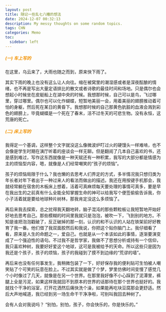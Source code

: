 ```yaml
---
layout: post
title: 随记一些乱七八糟的想法
date: 2024-12-07 00:32:13
description: My messy thoughts on some random topics.
tags: CHN
categories: Memo
toc:
  sidebar: left
---
```


##### <span style="color: #f39304; font-weight: bold;">(一) 车上写的</span>

在这里，乌云来了，大雨也随之而到，原来快下雨了。 

其实下雨的晚上也没有这么让人向往。缩在被窝里的潮湿感或者是深夜酝酿的情绪，也不再是写出大量定语排比的散文或者诗歌的最佳时间和场地。只是偶尔也会想起小时候坐在皮艇船上在湖中央的时候。我想那时候，自己可以是鸟，飞过哪里，穿过哪里。偶尔也可以化作蝴蝶，短暂地美丽一会，用着美丽的翅膀推动着可怕的身躯，然后死在某日的黄昏下。我想那时候的自己那黄色肮脏的血液会溅到彩色的翅膀上，毕竟蝴蝶是一个死在了春末，活不过冬天的可悲生物。没有永恒，这荒唐的死亡。 

##### <span style="color: #f39304; font-weight: bold;">(二) 床上写的</span>

我得定一个基调，这样整个文字就没这么像微波炉叮过火的硬馒头一样难啃，也不会像是学生时期在演厅听着的座谈会一样无聊。但是翻阅了几本自己喜欢的书，还是感到难过，写作这东西就像是一种天赋还有一种积累，我写的大部分都是情感为主的烦恼型内容，嗯，就像是人们经常嘲笑的“孩子的烦恼”。 

孩子的烦恼局限于什么？我也懒的去思考人们界定的方式，多半情况我只想归类为年长者对年下者出于一种过来人的看法而做出的描述。我还在用按键手机那会，我就经常躺在宿舍的木板床上想着，活着可真麻烦每天要处理的事情可真多，要是早在我出生的之前真有什么全能全知掌握生命的神可以给我写个便签偷偷告诉我，你小子活着就是要给地球种片树林，那我肯定没这么多烦恼了。 

再后来我去探索，总之扰得我天翻地转，脑子混沌的那些颗粒板让我短暂地开始好好地去思考自己。那些模糊的时间里我就只是泡泡，被吹一下，飞到别的地方。不知是谁把泡泡戳破了，反正破掉的那一刻，认识的和不认识的人站在铁架前好好教育了我一番。他们借了我双面胶然后和我说，你把这个贴你脑门上。我仔细看了看，原来是人生的命题之一，爱自己。也就是从一个本该如此的事情，逐渐要演变成了一个强迫性的语句。不过我不是哲学家，我做不了思想分析或持有一个信仰，我只喜欢种树，我要好好爱这个地球，这可是我被给予的天命。所以这些只是因为我还是个孩子，孩子的烦恼，孩子的我碰到了摸不到边缘的“荒谬的墙”。 

再后来也没有任何事发生，我稍微包装了一下，好好保存我的便利贴可生怕被人嘲笑贴了个可笑的玩意在脸上。不过其实就是做了个梦，梦里仿佛时间变慢了感觉几个小时像过了几天，就像是在另一个世界。在那里我好像不小心踩到了泥潭里，裤腿上全是污泥，如果这样我就回不到原本的世界的话那待在那个世界也挺好的。我就找个干净的浴室，打开花洒然后痛快洗个澡，如果能再吃块豆腐那会更舒适。然后大声地喊道，我已经到另一场生命干干净净啦，可别叫我回去种树了。 

会有人会对我说吗？ “别怕，别怕，孩子，你会快乐的，你是快乐的。”